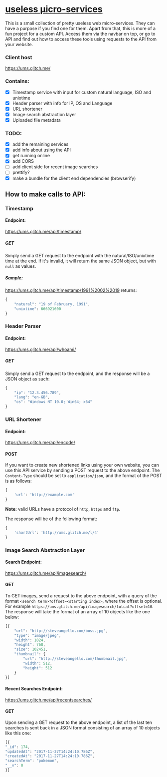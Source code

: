 # [useless μicro-services](https://ums.glitch.me/)

This is a small collection of pretty useless web micro-services. They can have a purpose if you find one for them. Apart from that, this is more of a fun project for a custom API. Access them via the navbar on top, or go to API and find out how to access these tools using requests to the API from your website.

### Client host

<https://ums.glitch.me/>

### Contains:

- [x] Timestamp service with input for custom natural language, ISO and unixtime
- [x] Header parser with info for IP, OS and Language
- [x] URL shortener
- [x] Image search abstraction layer
- [x] Uploaded file metadata

### TODO:

- [x] add the remaining services
- [x] add info about using the API
- [x] get running online
- [x] add CORS
- [ ] add client side for recent image searches
- [ ] prettify?
- [x] make a bundle for the client end dependencies (browserify)

## How to make calls to API:

### Timestamp

#### Endpoint:
<https://ums.glitch.me/api/timestamp/>

##### GET
Simply send a GET request to the endpoint with the natural/ISO/unixtime time at the end. If it's invalid, it will return the same JSON object, but with `null` as values.

##### Sample:
<https://ums.glitch.me/api/timestamp/1991%2002%2019>
returns:
```javascript
{
	"natural": "19 of February, 1991",
	"unixtime": 666921600
}
```

### Header Parser

#### Endpoint:
<https://ums.glitch.me/api/whoami/>

##### GET
Simply send a GET request to the endpoint, and the response will be a JSON object as such:
```javascript
{
	"ip": "12.3.456.789",
	"lang": "en-GB",
	"os": "Windows NT 10.0; Win64; x64"
}
```

### URL Shortener

#### Endpoint:
<https://ums.glitch.me/api/encode/>

#### POST
If you want to create new shortened links using your own website, you can use this API service by sending a POST request to the above endpoint. The `Content-Type` should be set to `application/json`, and the format of the POST is as follows:
```javascript
{
	'url': 'http://example.com'
}
```
**Note:** valid URLs have a protocol of `http`, `https` and `ftp`.

The response will be of the following format:
```javascript
{
	'shortUrl': 'http://ums.glitch.me/l/4'
}
```

### Image Search Abstraction Layer

#### Search Endpoint:
<https://ums.glitch.me/api/imagesearch/>

#### GET
To GET images, send a request to the above endpoint, with a query of the format `<search term>?offset=<starting index>`, where the offset is optional. For example `https://ums.glitch.me/api/imagesearch/lolcat?offset=10`. The response will take the format of an array of 10 objects like the one below:
```javascript
[{
	"url": "http://steveangello.com/boss.jpg",
	"type": "image/jpeg",
	"width": 1024,
	"height": 768,
	"size": 102451,
	"thumbnail": {
		"url": "http://steveangello.com/thumbnail.jpg",
		"width": 512,
		"height": 512
	}
}]
```

#### Recent Searches Endpoint:
<https://ums.glitch.me/api/recentsearches/>

#### GET
Upon sending a GET request to the above endpoint, a list of the last ten searches is sent back in a JSON format consisting of an array of 10 objects like this one:
```javascript
[{
"_id": 174,
"updatedAt": "2017-11-27T14:24:10.786Z",
"createdAt": "2017-11-27T14:24:10.786Z",
"searchTerm": "pokemon",
"__v": 0
}]
```

